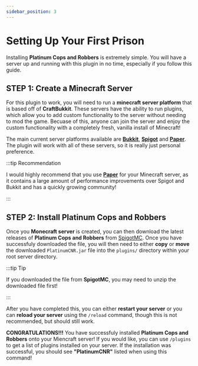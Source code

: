 ```yaml
---
sidebar_position: 3
---
```


# Setting Up Your First Prison

Installing **Platinum Cops and Robbers** is extremely simple. You will have a server up and running with this plugin in no time, especially if you follow this guide.

## STEP 1: Create a Minecraft Server

For this plugin to work, you will need to run a **minecraft server platform** that is based off of **CraftBukkit**. These servers have the ability to run plugins, which allow you to add custom functionality to the server
without needing to mod the game. Becuase of this, anyone can join the server and enjoy the custom functionality with a completely fresh, vanilla install of Minecraft!

The main current server platforms available are **[Bukkit](https://dev.bukkit.org/)**, **[Spigot](https://www.spigotmc.org/)** and **[Paper](https://papermc.io/)**. The plugin will work with all of these servers, so it is really
just personal preference.

:::tip Recommendation

I would highly recommend that you use **[Paper](https://papermc.io/)** for your Minecraft server, as it contains a large amount of performance improvements over Spigot and Bukkit and has a quickly growing community!

:::

## STEP 2: Install Platinum Cops and Robbers

Once you **Monecraft server** is created, you can then download the latest releases of **Platinum Cops and Robbers** from [SpigotMC](https://www.spigotmc.org/). Once you have successfuly downloaded the file, you will then need to either
**copy** or **move** the downloaded `PlatinumCNR.jar` file into the `plugins/` directory within your root server directory.

:::tip Tip

If you downloaded the file from **SpigotMC**, you may need to unzip the downloaded file first!

:::

After you have completed this, you can either **restart your server** or you can **reload your server** using the `/reload` command, though this is not recommended, but should still work.

**CONGRATULATIONS!!!** You have successfuly installed **Platinum Cops and Robbers** onto your Miencraft server! If you would like, you can use `/plugins` to get a list of plugins installed on your server. If the installation was successful, you should
see **"PlatinumCNR"** listed when using this command!



